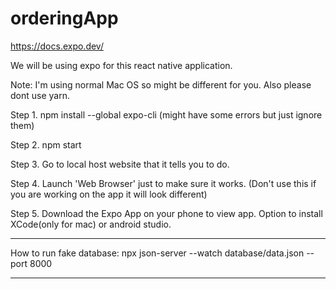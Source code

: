# orderingApp

https://docs.expo.dev/

We will be using expo for this react native application.

Note: I'm using normal Mac OS so might be different for you.
Also please dont use yarn.

Step 1.
npm install --global expo-cli
(might have some errors but just ignore them)

Step 2.
npm start

Step 3.
Go to local host website that it tells you to do.

Step 4.
Launch 'Web Browser' just to make sure it works.
(Don't use this if you are working on the app it will look different)

Step 5.
Download the Expo App on your phone to view app.
Option to install XCode(only for mac) or android studio.

---

How to run fake database:
npx json-server --watch database/data.json --port 8000

---
